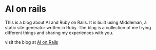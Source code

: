 # AI on rails

This is a blog about AI and Ruby on Rails. It is built using Middleman, a static site generator written in Ruby. The blog is a collection of me trying different things and sharing my experiences with you.

visit the blog at [AI on Rails](https://ai-on-rails.com)
